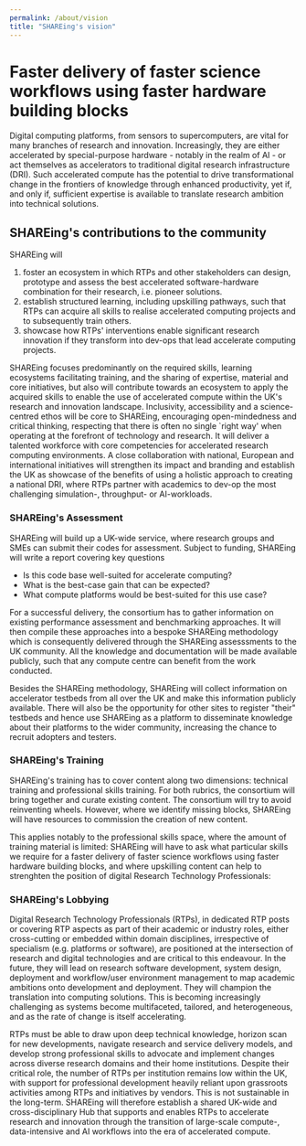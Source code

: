 ```yaml
---
permalink: /about/vision
title: "SHAREing's vision"
---
```



# Faster delivery of faster science workflows using faster hardware building blocks

Digital computing platforms, from sensors to 
supercomputers, are vital for many branches of research and innovation.
Increasingly, they are either accelerated by special-purpose hardware - notably in the realm of AI - or act themselves as accelerators to traditional digital research infrastructure (DRI).
Such accelerated compute has the potential to drive 
transformational change in the frontiers of knowledge through enhanced 
productivity, yet if, and only if, sufficient expertise is available to
translate research ambition into technical solutions. 


## SHAREing's contributions to the community


SHAREing will

1. foster an ecosystem in which RTPs and other stakeholders can design, prototype and assess the best accelerated software-hardware combination for their research, i.e. pioneer solutions.
2. establish structured learning, including upskilling pathways, such that RTPs can acquire all skills to realise accelerated computing projects and to subsequently train others.
3. showcase how RTPs' interventions enable significant research innovation if they transform into dev-ops that lead accelerate computing projects.

SHAREing focuses predominantly on the required skills, learning ecosystems facilitating training, and the sharing of
expertise, material and core initiatives,
but also will contribute towards an ecosystem to apply the acquired skills to enable the use of accelerated compute within the UK's research and innovation landscape.
Inclusivity, accessibility and a science-centred ethos will be core to SHAREing, encouraging 
open-mindedness and critical thinking, respecting that there is 
often no single `right way' when operating at the forefront of technology and
research.
It will deliver a talented workforce with core competencies for 
accelerated research computing environments.
A close collaboration with national, European and international initiatives will 
strengthen its impact and branding and establish the UK as showcase of the benefits of using a holistic approach to creating a national DRI, where RTPs partner with academics to dev-op the most challenging simulation-, throughput- or AI-workloads.


### SHAREing's Assessment

SHAREing will build up a UK-wide service, where research groups and SMEs can submit their codes for assessment.
Subject to funding, SHAREing will write a report covering key questions 

- Is this code base well-suited for accelerate computing?
- What is the best-case gain that can be expected?
- What compute platforms would be best-suited for this use case?

For a successful delivery, the consortium has to gather information on existing performance assessment and benchmarking approaches.
It will then compile these approaches into a bespoke SHAREing methodology which is consequently delivered through the SHAREing assesssments to the UK community.
All the knowledge and documentation will be made available publicly, such that any compute centre can benefit from the work conducted.

Besides the SHAREing methodology, SHAREing will collect information on accelerator testbeds from all over the UK and make this information publicly available.
There will also be the opportunity for other sites to register "their" testbeds and hence use SHAREing as a platform to disseminate knowledge about their platforms to the wider community, increasing the chance to recruit adopters and testers. 



### SHAREing's Training


SHAREing's training has to cover content along two dimensions: technical training and professional skills training.
For both rubrics, the consortium will bring together and curate existing content.
The consortium will try to avoid reinventing wheels.
However, where we identify missing blocks, SHAREing will have resources to commission the creation of new content.

This applies notably to the professional skills space, where the amount of training material is limited:
SHAREing will have to ask what particular skills we require for a faster delivery of faster science workflows using faster hardware building blocks,
and where upskilling content can help to strenghten the position of digital Research Technology Professionals:


### SHAREing's Lobbying


Digital Research Technology Professionals (RTPs), in dedicated RTP posts or covering RTP aspects as part of their academic or industry roles, either cross-cutting or embedded within domain disciplines, irrespective of specialism (e.g. platforms or software),
are positioned at the intersection of research and digital technologies 
and are critical to this endeavour.
In the future, they will lead on research software development, system design, deployment
and workflow/user environment management to map academic ambitions onto development and deployment.
They will champion the translation into computing solutions.
This is
becoming increasingly challenging as systems become multifaceted, tailored, 
and heterogeneous, and as the rate of change is itself accelerating.


RTPs must be able to draw upon deep technical 
knowledge, horizon scan for new developments, navigate research and service 
delivery models, and develop strong professional skills to advocate and 
implement changes across diverse research domains and their home 
institutions. 
Despite their critical role, the
number of RTPs per institution remains low within the UK, with support for professional development heavily 
reliant upon grassroots activities among RTPs and initiatives by vendors. This
is not sustainable in the long-term.
SHAREing will therefore establish a shared UK-wide and cross-disciplinary Hub that supports and enables RTPs to accelerate 
research and innovation through the transition of large-scale 
compute-, data-intensive and AI workflows into the era of accelerated compute.
